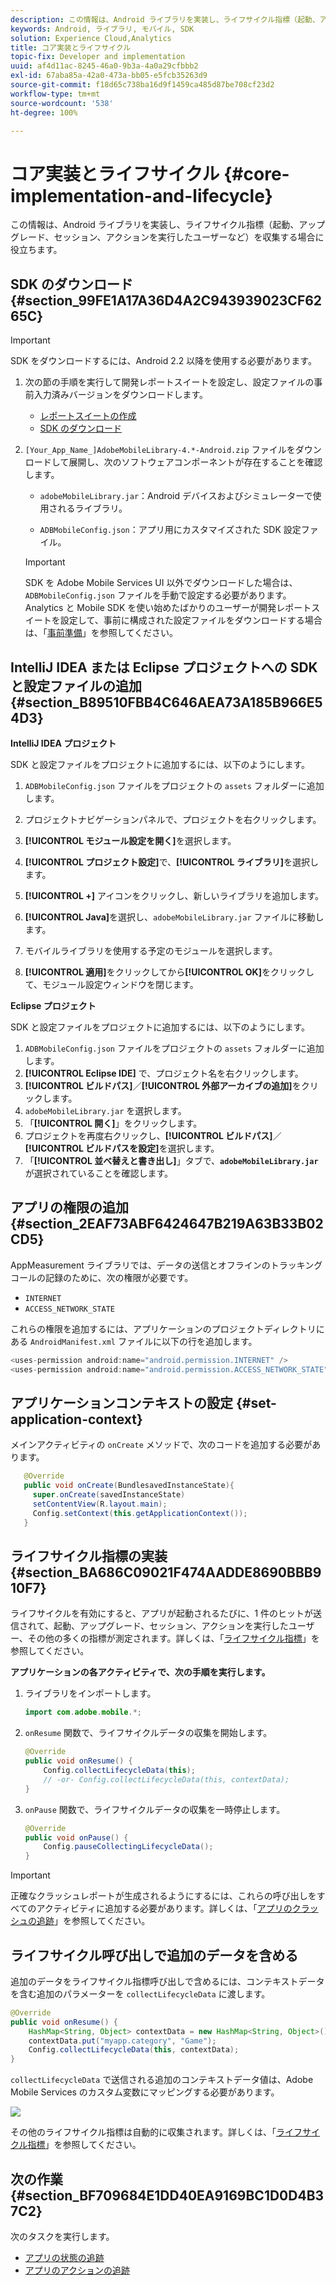```yaml
---
description: この情報は、Android ライブラリを実装し、ライフサイクル指標（起動、アップグレード、セッション、アクションを実行したユーザーなど）を収集する場合に役立ちます。
keywords: Android, ライブラリ, モバイル, SDK
solution: Experience Cloud,Analytics
title: コア実装とライフサイクル
topic-fix: Developer and implementation
uuid: af4d11ac-8245-46a0-9b3a-4a0a29cfbbb2
exl-id: 67aba85a-42a0-473a-bb05-e5fcb35263d9
source-git-commit: f18d65c738ba16d9f1459ca485d87be708cf23d2
workflow-type: tm+mt
source-wordcount: '538'
ht-degree: 100%

---
```


# コア実装とライフサイクル {#core-implementation-and-lifecycle}

この情報は、Android ライブラリを実装し、ライフサイクル指標（起動、アップグレード、セッション、アクションを実行したユーザーなど）を収集する場合に役立ちます。

## SDK のダウンロード {#section_99FE1A17A36D4A2C943939023CF6265C}

>[!IMPORTANT]
>
>SDK をダウンロードするには、Android 2.2 以降を使用する必要があります。

1. 次の節の手順を実行して開発レポートスイートを設定し、設定ファイルの事前入力済みバージョンをダウンロードします。

   * [レポートスイートの作成](/help/android/getting-started/requirements.md)
   * [SDK のダウンロード](/help/android/getting-started/requirements.md)

1. `[Your_App_Name_]AdobeMobileLibrary-4.*-Android.zip` ファイルをダウンロードして展開し、次のソフトウェアコンポーネントが存在することを確認します。

   * `adobeMobileLibrary.jar`：Android デバイスおよびシミュレーターで使用されるライブラリ。

   * `ADBMobileConfig.json`：アプリ用にカスタマイズされた SDK 設定ファイル。
   >[!IMPORTANT]
   >
   >SDK を Adobe Mobile Services UI 以外でダウンロードした場合は、`ADBMobileConfig.json` ファイルを手動で設定する必要があります。Analytics と Mobile SDK を使い始めたばかりのユーザーが開発レポートスイートを設定して、事前に構成された設定ファイルをダウンロードする場合は、「[事前準備](/help/android/getting-started/requirements.md)」を参照してください。

## IntelliJ IDEA または Eclipse プロジェクトへの SDK と設定ファイルの追加 {#section_B89510FBB4C646AEA73A185B966E54D3}

**IntelliJ IDEA プロジェクト**

SDK と設定ファイルをプロジェクトに追加するには、以下のようにします。

1. `ADBMobileConfig.json` ファイルをプロジェクトの `assets` フォルダーに追加します。

1. プロジェクトナビゲーションパネルで、プロジェクトを右クリックします。
1. **[!UICONTROL モジュール設定を開く]**&#x200B;を選択します。
1. **[!UICONTROL プロジェクト設定]**&#x200B;で、**[!UICONTROL ライブラリ]**&#x200B;を選択します。
1. **[!UICONTROL +]** アイコンをクリックし、新しいライブラリを追加します。
1. **[!UICONTROL Java]**&#x200B;を選択し、`adobeMobileLibrary.jar` ファイルに移動します。
1. モバイルライブラリを使用する予定のモジュールを選択します。
1. **[!UICONTROL 適用]**&#x200B;をクリックしてから&#x200B;**[!UICONTROL OK]**&#x200B;をクリックして、モジュール設定ウィンドウを閉じます。

**Eclipse プロジェクト**

SDK と設定ファイルをプロジェクトに追加するには、以下のようにします。

1. `ADBMobileConfig.json` ファイルをプロジェクトの `assets` フォルダーに追加します。
1. **[!UICONTROL Eclipse IDE]** で、プロジェクト名を右クリックします。
1. **[!UICONTROL ビルドパス]**／**[!UICONTROL 外部アーカイブの追加]**&#x200B;をクリックします。
1. `adobeMobileLibrary.jar` を選択します。
1. 「**[!UICONTROL 開く]**」をクリックします。
1. プロジェクトを再度右クリックし、**[!UICONTROL ビルドパス]**／**[!UICONTROL ビルドパスを設定]**&#x200B;を選択します。
1. 「**[!UICONTROL 並べ替えと書き出し]**」タブで、**`adobeMobileLibrary.jar`** が選択されていることを確認します。

## アプリの権限の追加 {#section_2EAF73ABF6424647B219A63B33B02CD5}

AppMeasurement ライブラリでは、データの送信とオフラインのトラッキングコールの記録のために、次の権限が必要です。

* `INTERNET`
* `ACCESS_NETWORK_STATE`

これらの権限を追加するには、アプリケーションのプロジェクトディレクトリにある `AndroidManifest.xml` ファイルに以下の行を追加します。

```java
<uses-permission android:name="android.permission.INTERNET" /> 
<uses-permission android:name="android.permission.ACCESS_NETWORK_STATE" />
```

## アプリケーションコンテキストの設定 {#set-application-context}

メインアクティビティの `onCreate` メソッドで、次のコードを追加する必要があります。

```java
   @Override
   public void onCreate(BundlesavedInstanceState){
     super.onCreate(savedInstanceState)
     setContentView(R.layout.main);
     Config.setContext(this.getApplicationContext());
   }
```

## ライフサイクル指標の実装 {#section_BA686C09021F474AADDE8690BBB910F7}

ライフサイクルを有効にすると、アプリが起動されるたびに、1 件のヒットが送信されて、起動、アップグレード、セッション、アクションを実行したユーザー、その他の多くの指標が測定されます。詳しくは、「[ライフサイクル指標](/help/android/metrics.md)」を参照してください。

**アプリケーションの各アクティビティで、次の手順を実行します。**

1. ライブラリをインポートします。

   ```java
   import com.adobe.mobile.*;
   ```

1. `onResume` 関数で、ライフサイクルデータの収集を開始します。

   ```java
   @Override 
   public void onResume() { 
       Config.collectLifecycleData(this); 
       // -or- Config.collectLifecycleData(this, contextData); 
   }
   ```

1. `onPause` 関数で、ライフサイクルデータの収集を一時停止します。

   ```java
   @Override 
   public void onPause() { 
       Config.pauseCollectingLifecycleData(); 
   }
   ```

>[!IMPORTANT]
>
>正確なクラッシュレポートが生成されるようにするには、これらの呼び出しをすべてのアクティビティに追加する必要があります。詳しくは、「[アプリのクラッシュの追跡](/help/android/analytics-main/crashes.md)」を参照してください。

## ライフサイクル呼び出しで追加のデータを含める

追加のデータをライフサイクル指標呼び出しで含めるには、コンテキストデータを含む追加のパラメーターを `collectLifecycleData` に渡します。

```java
@Override 
public void onResume() {
    HashMap<String, Object> contextData = new HashMap<String, Object>(); 
    contextData.put("myapp.category", "Game"); 
    Config.collectLifecycleData(this, contextData); 
}
```

`collectLifecycleData` で送信される追加のコンテキストデータ値は、Adobe Mobile Services のカスタム変数にマッピングする必要があります。

![](assets/map-variable-lifecycle.png)

その他のライフサイクル指標は自動的に収集されます。詳しくは、「[ライフサイクル指標](/help/android/metrics.md)」を参照してください。

## 次の作業 {#section_BF709684E1DD40EA9169BC1D0D4B37C2}

次のタスクを実行します。

* [アプリの状態の追跡](/help/android/analytics-main/states.md)
* [アプリのアクションの追跡](/help/android/analytics-main/actions.md)
